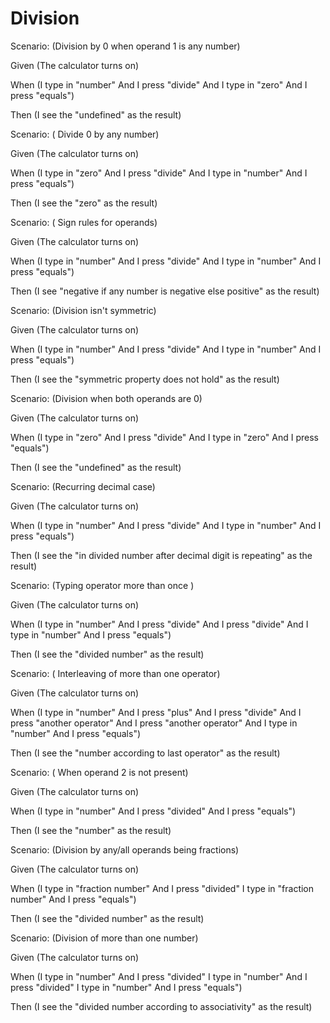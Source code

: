 # Division

Scenario: (Division by 0 when operand 1 is any number)
  
  Given (The calculator turns on)

  When (I type in "number"
And I press "divide"
And I type in "zero"
And I press "equals")
  
  Then (I see the "undefined" as the result)

Scenario: ( Divide 0 by any number)
  
  Given (The calculator turns on)
  
  When (I type in "zero"
And I press "divide"
And I type in "number"
And I press "equals")
  
  Then (I see the "zero" as the result)

Scenario: ( Sign rules for operands)
  
  Given (The calculator turns on)
  
  When (I type in "number"
And I press "divide"
And I type in "number"
And I press "equals")
  
  Then (I see "negative if any number is negative else positive" as the result)
  
  Scenario: (Division isn't symmetric)
  
  Given (The calculator turns on)
  
  When (I type in "number"
And I press "divide"
And I type in "number"
And I press "equals")
  
  Then (I see the "symmetric property does not hold" as the result)

Scenario: (Division when both operands are 0)
  
  Given (The calculator turns on)
  
  When (I type in "zero"
And I press "divide"
And I type in "zero"
And I press "equals")
  
  Then (I see the "undefined" as the result)
  
  Scenario: (Recurring decimal case)
  
  Given (The calculator turns on)
  
  When (I type in "number"
And I press "divide"
And I type in "number"
And I press "equals")
  
  Then (I see the "in divided number after decimal digit is repeating" as the result)
  
  Scenario: (Typing operator more than once )
  
  Given (The calculator turns on)
  
  When (I type in "number"
And I press "divide"
And I press "divide"
And I type in "number"
And I press "equals")
  
  Then (I see the "divided number" as the result)
  
  Scenario: ( Interleaving of more than one operator)
  
  Given (The calculator turns on)
  
  When (I type in "number"
And I press "plus"
And I press "divide"
And I press "another operator"
And I press "another operator"
And I type in "number"
And I press "equals")
  
  Then (I see the "number according to last operator" as the result)
  
   Scenario: ( When operand 2 is not present)
  
  Given (The calculator turns on)
  
  When (I type in "number"
And I press "divided"
And I press "equals")
  
  Then (I see the "number" as the result)
  
  Scenario: (Division by any/all operands being fractions)
  
  Given (The calculator turns on)
  
  When (I type in "fraction number"
And I press "divided"
I type in "fraction number"
And I press "equals")
  
  Then (I see the "divided number" as the result)
  
  Scenario: (Division of more than one number)
  
  Given (The calculator turns on)
  
  When (I type in "number"
And I press "divided"
I type in "number"
And I press "divided"
I type in "number"
And I press "equals")
  
  Then (I see the "divided number according to associativity" as the result)
